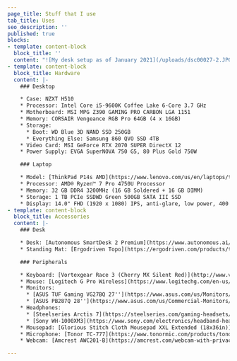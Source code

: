 ```yaml
---
page_title: Stuff that I use
tab_title: Uses
seo_description: ''
published: true
blocks:
- template: content-block
  block_title: ''
  content: "![My desk setup as of January 2021](/uploads/dsc00027-2.JPG)"
- template: content-block
  block_title: Hardware
  content: |-
    ### Desktop

    * Case: NZXT H510
    * Processor: Intel Core i5-9600K Coffee Lake 6-Core 3.7 GHz
    * Motherboard: MSI MPG Z390 GAMING PRO CARBON LGA 1151
    * Memory: CORSAIR Vengeance RGB Pro 64GB (4 x 16GB)
    * Storage:
      * Boot: WD Blue 3D NAND SSD 250GB
      * Everything Else: Samsung 860 QVO SSD 4TB
    * Video Card: MSI GeForce RTX 2070 SUPER DirectX 12
    * Power Supply: EVGA SuperNOVA 750 G5, 80 Plus Gold 750W

    ### Laptop

    * Model: [ThinkPad P14s AMD](https://www.lenovo.com/us/en/laptops/thinkpad/thinkpad-p/P14s-AMD-G1/p/20Y1CTO1WWENUS0)
    * Processor: AMD® Ryzen™ 7 Pro 4750U Processor
    * Memory: 32 GB DDR4 3200MHz (16 GB Soldered + 16 GB DIMM)
    * Storage: 1 TB PCIe SSDWD Green 500GB SATA III SSD
    * Display: 14.0" FHD (1920 x 1080) IPS, anti-glare, low power, 400 nits
- template: content-block
  block_title: Accessories
  content: |-
    ### Desk

    * Desk: [Autonomous SmartDesk 2 Premium](https://www.autonomous.ai/standing-desks/smartdesk-2-business)
    * Standing Mat: [Ergodriven Topo](https://ergodriven.com/products/topo?variant=27365321411)

    ### Peripherals

    * Keyboard: [Vortexgear Race 3 (Cherry MX Silent Red)](http://www.vortexgear.tw/vortex2_2.asp?kind=47&kind2=225&kind3=&kind4=1044)
    * Mouse: [Logitech G Pro Wireless](https://www.logitechg.com/en-us/products/gaming-mice/pro-wireless-mouse.910-005270.html)
    * Monitors:
      * [ASUS TUF Gaming VG27BQ 27''](https://www.asus.com/us/Monitors/TUF-Gaming-VG27BQ/)
      * [ASUS PB287Q 28''](https://www.asus.com/us/Commercial-Monitors/PB287Q/)
    * Headphones:
      * [Steelseries Arctis 7](https://steelseries.com/gaming-headsets/arctis-7)
      * [Sony WH-1000XM3](https://www.sony.com/electronics/headband-headphones/wh-1000xm3)
    * Mousepad: [Glorious Stitch Cloth Mousepad XXL Extended (18x36in)](https://www.pcgamingrace.com/products/glorious-xxl-extended-18x36-stealth-edition)
    * Microphone: [Tonor TC-777](https://www.tonormic.com/products/tonor-tc-777-usb-microphone "Tonor TC-777")
    * Webcam: [Amcrest AWC201-B](https://amcrest.com/webcam-with-privacy-cover-usb-webcam-live-streaming-built-in-mic-awc201-b.html "Amcrest AWC201-B")

---
```


